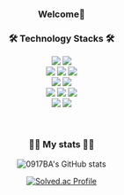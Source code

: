 <div align="center">

<h3 align="center"><b>Welcome👋</b></h3>
<h3 align="center"><b>🛠️ Technology Stacks 🛠️</b></h3>
<p align="center">
  <img src="https://img.shields.io/badge/c++-%2300599C.svg?style=for-the-badge&logo=c%2B%2B&logoColor=white" />
  <img src="https://img.shields.io/badge/python-3670A0?style=for-the-badge&logo=python&logoColor=ffdd54" />
  <br />
  <img src="https://img.shields.io/badge/html5-%23E34F26.svg?style=for-the-badge&logo=html5&logoColor=white" />
  <img src="https://img.shields.io/badge/css3-%231572B6.svg?style=for-the-badge&logo=css3&logoColor=white" />
  <img src="https://img.shields.io/badge/javascript-F7DF1E?style=for-the-badge&logo=javascript&logoColor=black"> 
  <br />
  <img src="https://img.shields.io/badge/react-%2361DAFB.svg?style=for-the-badge&logo=react&logoColor=%2320232a" />
  <img src="https://img.shields.io/badge/node.js-6DA55F?style=for-the-badge&logo=node.js&logoColor=white" />
  <br />
  <img src="https://img.shields.io/badge/express.js-%23404d59.svg?style=for-the-badge&logo=express&logoColor=%2361DAFB" />
  <img src="https://img.shields.io/badge/flask-%23000.svg?style=for-the-badge&logo=flask&logoColor=white" />
  <img src="https://img.shields.io/badge/mysql-4479A1?style=for-the-badge&logo=mysql&logoColor=white"> 
  <br />
  <img src="https://img.shields.io/badge/git-%23F05033.svg?style=for-the-badge&logo=git&logoColor=white" />
  <img src="https://img.shields.io/badge/github-%23121011.svg?style=for-the-badge&logo=github&logoColor=white" />
</p>
<br />
<h3 align="center"><b>👨‍💻 My stats 👨‍💻</b></h3>

![0917BA's GitHub stats](https://github-readme-stats.vercel.app/api?username=0917ba&show_icons=true&theme=nord)

[![Solved.ac Profile](http://mazassumnida.wtf/api/v2/generate_badge?boj=0917ba)](https://solved.ac/0917ba/)

</div>
